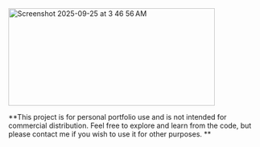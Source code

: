 <img width="410" height="194" alt="Screenshot 2025-09-25 at 3 46 56 AM" src="https://github.com/user-attachments/assets/2217b724-69d9-4849-a30c-87d9aac7702f" />

**This project is for personal portfolio use and is not intended for commercial distribution. Feel free to explore and learn from the code, but please contact me if you wish to use it for other purposes. **
